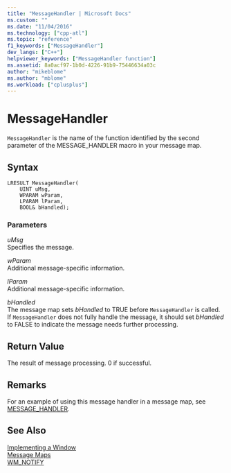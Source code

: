 ```yaml
---
title: "MessageHandler | Microsoft Docs"
ms.custom: ""
ms.date: "11/04/2016"
ms.technology: ["cpp-atl"]
ms.topic: "reference"
f1_keywords: ["MessageHandler"]
dev_langs: ["C++"]
helpviewer_keywords: ["MessageHandler function"]
ms.assetid: 8a0acf97-1b0d-4226-91b9-75446634a03c
author: "mikeblome"
ms.author: "mblome"
ms.workload: ["cplusplus"]
---
```

# MessageHandler

`MessageHandler` is the name of the function identified by the second parameter of the MESSAGE_HANDLER macro in your message map.

## Syntax

```
LRESULT MessageHandler(
    UINT uMsg,
    WPARAM wParam,
    LPARAM lParam,
    BOOL& bHandled);
```

### Parameters

*uMsg*<br/>
Specifies the message.

*wParam*<br/>
Additional message-specific information.

*lParam*<br/>
Additional message-specific information.

*bHandled*<br/>
The message map sets *bHandled* to TRUE before `MessageHandler` is called. If `MessageHandler` does not fully handle the message, it should set *bHandled* to FALSE to indicate the message needs further processing.

## Return Value

The result of message processing. 0 if successful.

## Remarks

For an example of using this message handler in a message map, see [MESSAGE_HANDLER](reference/message-map-macros-atl.md#message_handler).

## See Also

[Implementing a Window](../atl/implementing-a-window.md)<br/>
[Message Maps](../atl/message-maps-atl.md)<br/>
[WM_NOTIFY](https://msdn.microsoft.com/library/windows/desktop/bb775583)
